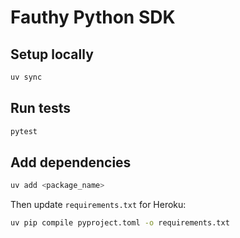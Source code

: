# Fauthy Python SDK

## Setup locally

```bash
uv sync
```

## Run tests

```bash
pytest
```

## Add dependencies

```bash
uv add <package_name>
```

Then update `requirements.txt` for Heroku:

```bash
uv pip compile pyproject.toml -o requirements.txt
```